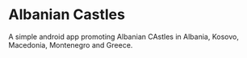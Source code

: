# Albanian Castles
A simple android app promoting Albanian CAstles in Albania, Kosovo, Macedonia, Montenegro and Greece. 
